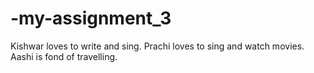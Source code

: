 # -my-assignment_3
Kishwar loves to write and sing.
Prachi loves to sing and watch movies.
Aashi is fond of travelling.
